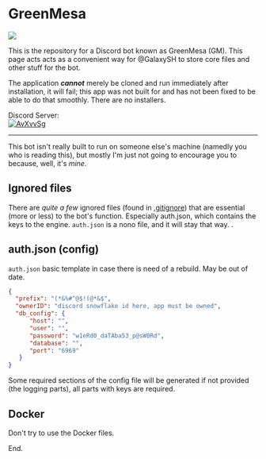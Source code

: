 # GreenMesa
![](https://img.shields.io/github/package-json/v/enigmadigm/greenmesa)

This is the repository for a Discord bot known as GreenMesa (GM). This page acts acts as a convenient way for @GalaxySH to store core files and other stuff for the bot. 

The application ***cannot*** merely be cloned and run immediately after installation, it will fail; this app was not built for and has not been fixed to be able to do that smoothly. There are no installers.

Discord Server:<br/>[![AvXvvSg](https://img.shields.io/discord/745670883074637904)](https://discord.gg/AvXvvSg)

---

This bot isn't really built to run on someone else's machine (namedly you who is reading this), but mostly I'm just not going to encourage you to because, well, it's *mine*.

## Ignored files
There are *quite a few* ignored files (found in [.gitignore](.gitignore)) that are essential (more or less) to the bot's function. Especially auth.json, which contains the keys to the engine. `auth.json` is a nono file, and it will stay that way. .

## auth.json (config)
`auth.json` basic template in case there is need of a rebuild. May be out of date.
```json
{
  "prefix": "(*&%#^@$!(@*&$",
  "ownerID": "discord snowflake id here, app must be owned",
  "db_config": {
      "host": "",
      "user": "",
      "password": "w1eRd0_daTAba53_p@sW0Rd",
      "database": "",
      "port": "6969"
   }
}
```
Some required sections of the config file will be generated if not provided (the logging parts), all parts with keys are required.

## Docker

Don't try to use the Docker files.


End.
